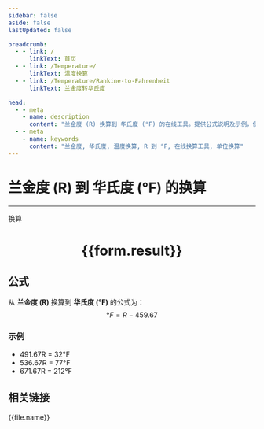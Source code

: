 ```yaml
---
sidebar: false
aside: false
lastUpdated: false

breadcrumb:
  - - link: /
      linkText: 首页
  - - link: /Temperature/
      linkText: 温度换算
  - - link: /Temperature/Rankine-to-Fahrenheit
      linkText: 兰金度转华氏度

head:
  - - meta
    - name: description
      content: "兰金度 (R) 换算到 华氏度 (°F) 的在线工具。提供公式说明及示例，便于温度单位换算。"
  - - meta
    - name: keywords
      content: "兰金度, 华氏度, 温度换算, R 到 °F, 在线换算工具, 单位换算"
---
```

# 兰金度 (R) 到 华氏度 (°F) 的换算
---
<script setup>
import { onMounted, reactive, inject, ref } from 'vue'
import { NButton,NForm ,NFormItem,NInput,NInputNumber,NSelect,NCard,useMessage,NGrid ,NGi  } from 'naive-ui'
import { defineClientComponent } from 'vitepress'
import { temperatureFiles } from '../../files';

const convert = inject('convert')

const form = reactive({
  number: null,
  result: '',
})

const convertHandler = () => {
  if (form.number !== null && !isNaN(form.number)) {
    const convertedValue = parseFloat(form.number) - 459.67
    form.result = `${form.number}R = ${convertedValue.toFixed(2)}°F`
  } else {
    form.result = '请输入有效的数值。'
  }
}
</script>

<n-form size="large" :model="form">
  <n-form-item label="兰金度 (R)">
    <n-input-number v-model:value="form.number" placeholder="输入兰金度" style="width: 100%" />
  </n-form-item>
  <n-form-item>
    <n-button type="primary" @click="convertHandler" block>换算</n-button>
  </n-form-item>
</n-form>

<n-card  embedded :bordered="false" hoverable>
  <div  style="text-align:center">
    <h1>{{form.result}}</h1>
  </div>
</n-card>

## 公式

从 **兰金度 (R)** 换算到 **华氏度 (°F)** 的公式为：
$$ °F = R - 459.67 $$

### 示例
- 491.67R = 32°F
- 536.67R = 77°F
- 671.67R = 212°F

## 相关链接
<n-grid x-gap="12" :cols="4">
  <n-gi v-for="(file, index) in temperatureFiles" :key="index">
    <n-button
      text
      tag="a"
      :href="file.path"
      type="primary"
    >
      {{file.name}}
    </n-button>
  </n-gi>
</n-grid>